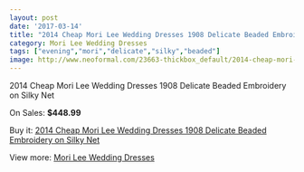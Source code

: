 ```yaml
---
layout: post
date: '2017-03-14'
title: "2014 Cheap Mori Lee Wedding Dresses 1908 Delicate Beaded Embroidery on Silky Net"
category: Mori Lee Wedding Dresses
tags: ["evening","mori","delicate","silky","beaded"]
image: http://www.neoformal.com/23663-thickbox_default/2014-cheap-mori-lee-wedding-dresses-1908-delicate-beaded-embroidery-on-silky-net.jpg
---
```

2014 Cheap Mori Lee Wedding Dresses 1908 Delicate Beaded Embroidery on Silky Net

On Sales: **$448.99**
<a href="https://www.neoformal.com/en/mori-lee-wedding-dresses-2014/7939-2014-cheap-mori-lee-wedding-dresses-1908-delicate-beaded-embroidery-on-silky-net.html"><amp-img layout="responsive" width="600" height="600" src="//www.neoformal.com/23663-thickbox_default/2014-cheap-mori-lee-wedding-dresses-1908-delicate-beaded-embroidery-on-silky-net.jpg" alt="2014 Cheap Mori Lee Wedding Dresses 1908 Delicate Beaded Embroidery on Silky Net 0" /></a>
<a href="https://www.neoformal.com/en/mori-lee-wedding-dresses-2014/7939-2014-cheap-mori-lee-wedding-dresses-1908-delicate-beaded-embroidery-on-silky-net.html"><amp-img layout="responsive" width="600" height="600" src="//www.neoformal.com/23665-thickbox_default/2014-cheap-mori-lee-wedding-dresses-1908-delicate-beaded-embroidery-on-silky-net.jpg" alt="2014 Cheap Mori Lee Wedding Dresses 1908 Delicate Beaded Embroidery on Silky Net 1" /></a>
<a href="https://www.neoformal.com/en/mori-lee-wedding-dresses-2014/7939-2014-cheap-mori-lee-wedding-dresses-1908-delicate-beaded-embroidery-on-silky-net.html"><amp-img layout="responsive" width="600" height="600" src="//www.neoformal.com/23664-thickbox_default/2014-cheap-mori-lee-wedding-dresses-1908-delicate-beaded-embroidery-on-silky-net.jpg" alt="2014 Cheap Mori Lee Wedding Dresses 1908 Delicate Beaded Embroidery on Silky Net 2" /></a>

Buy it: [2014 Cheap Mori Lee Wedding Dresses 1908 Delicate Beaded Embroidery on Silky Net](https://www.neoformal.com/en/mori-lee-wedding-dresses-2014/7939-2014-cheap-mori-lee-wedding-dresses-1908-delicate-beaded-embroidery-on-silky-net.html "2014 Cheap Mori Lee Wedding Dresses 1908 Delicate Beaded Embroidery on Silky Net")

View more: [Mori Lee Wedding Dresses](https://www.neoformal.com/en/67-mori-lee-wedding-dresses-2014 "Mori Lee Wedding Dresses")